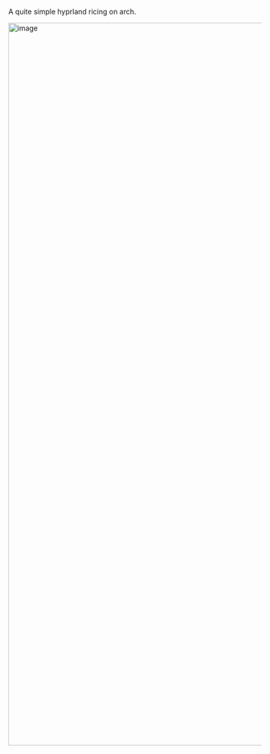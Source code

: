 A quite simple hyprland ricing on arch.

<img width="2558" height="1440" alt="image" src="https://github.com/user-attachments/assets/3b453862-2906-4c24-930f-fee5101664f5" />
